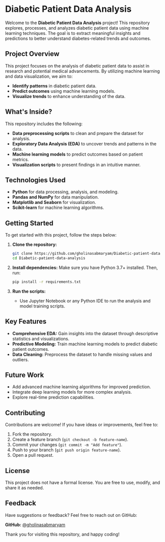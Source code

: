 # Diabetic Patient Data Analysis

Welcome to the **Diabetic Patient Data Analysis** project! This
repository explores, processes, and analyzes diabetic patient data
using machine learning techniques. The goal is to extract meaningful
insights and predictions to better understand diabetes-related trends
and outcomes.

## Project Overview
This project focuses on the analysis of diabetic patient data to
assist in research and potential medical advancements. By utilizing
machine learning and data visualization, we aim to:

- **Identify patterns** in diabetic patient data.
- **Predict outcomes** using machine learning models.
- **Visualize trends** to enhance understanding of the data.

## What's Inside?
This repository includes the following:

- **Data preprocessing scripts** to clean and prepare the dataset for analysis.
- **Exploratory Data Analysis (EDA)** to uncover trends and patterns
in the data.
- **Machine learning models** to predict outcomes based on patient metrics.
- **Visualization scripts** to present findings in an intuitive manner.

## Technologies Used
- **Python** for data processing, analysis, and modeling.
- **Pandas and NumPy** for data manipulation.
- **Matplotlib and Seaborn** for visualization.
- **Scikit-learn** for machine learning algorithms.

## Getting Started
To get started with this project, follow the steps below:

1. **Clone the repository:**
   ```bash
   git clone https://github.com/gholinasabmaryam/Diabetic-patient-data-analysis.git
   cd Diabetic-patient-data-analysis
   ```

2. **Install dependencies:**
   Make sure you have Python 3.7+ installed. Then, run:
   ```bash
   pip install -r requirements.txt
   ```

3. **Run the scripts:**
   - Use Jupyter Notebook or any Python IDE to run the analysis and
model training scripts.

## Key Features
- **Comprehensive EDA:** Gain insights into the dataset through
descriptive statistics and visualizations.
- **Predictive Modeling:** Train machine learning models to predict
diabetic patient outcomes.
- **Data Cleaning:** Preprocess the dataset to handle missing values
and outliers.

## Future Work
- Add advanced machine learning algorithms for improved prediction.
- Integrate deep learning models for more complex analysis.
- Explore real-time prediction capabilities.

## Contributing
Contributions are welcome! If you have ideas or improvements, feel free to:

1. Fork the repository.
2. Create a feature branch (`git checkout -b feature-name`).
3. Commit your changes (`git commit -m "Add feature"`).
4. Push to your branch (`git push origin feature-name`).
5. Open a pull request.

## License
This project does not have a formal license. You are free to use,
modify, and share it as needed.

## Feedback
Have suggestions or feedback? Feel free to reach out on GitHub:

**GitHub:** [@gholinasabmaryam](https://github.com/gholinasabmaryam)

Thank you for visiting this repository, and happy coding!
